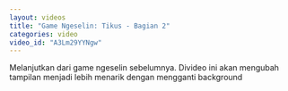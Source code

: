 ```yaml
---
layout: videos
title: "Game Ngeselin: Tikus - Bagian 2"
categories: video
video_id: "A3Lm29YYNgw"
---
```

Melanjutkan dari game ngeselin sebelumnya. Divideo ini akan mengubah tampilan menjadi lebih menarik dengan mengganti background
